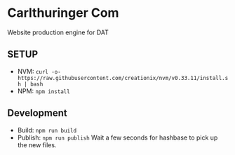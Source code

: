 # Carlthuringer Com
Website production engine for DAT

## SETUP
* NVM: `curl -o- https://raw.githubusercontent.com/creationix/nvm/v0.33.11/install.sh | bash`
* NPM: `npm install`

## Development
* Build: `npm run build`
* Publish: `npm run publish`
  Wait a few seconds for hashbase to pick up the new files.